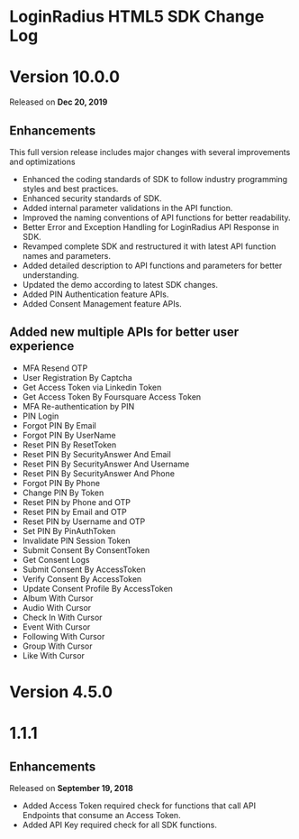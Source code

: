 # LoginRadius HTML5 SDK Change Log

# Version 10.0.0

Released on **Dec 20, 2019**
## Enhancements
This full version release includes major changes with several improvements and optimizations
 - Enhanced the coding standards of SDK to follow industry programming styles and best practices.
 - Enhanced security standards of SDK.
 - Added internal parameter validations in the API function.
 - Improved the naming conventions of API functions for better readability.
 - Better Error and Exception Handling for LoginRadius API Response in SDK.
 - Revamped complete SDK and restructured it with latest API function names and parameters.
 - Added detailed description to API functions and parameters for better understanding.
 - Updated the demo according to latest SDK changes.
 - Added PIN Authentication feature APIs.
 - Added Consent Management feature APIs.


## Added new multiple APIs for better user experience

 - MFA Resend OTP
 - User Registration By Captcha
 - Get Access Token via Linkedin Token
 - Get Access Token By Foursquare Access Token
 - MFA Re-authentication by PIN
 - PIN Login
 - Forgot PIN By Email
 - Forgot PIN By UserName
 - Reset PIN By ResetToken
 - Reset PIN By SecurityAnswer And Email
 - Reset PIN By SecurityAnswer And Username
 - Reset PIN By SecurityAnswer And Phone
 - Forgot PIN By Phone
 - Change PIN By Token
 - Reset PIN by Phone and OTP
 - Reset PIN by Email and OTP
 - Reset PIN by Username and OTP
 - Set PIN By PinAuthToken
 - Invalidate PIN Session Token
 - Submit Consent By ConsentToken
 - Get Consent Logs
 - Submit Consent By AccessToken
 - Verify Consent By AccessToken
 - Update Consent Profile By AccessToken
 - Album With Cursor
 - Audio With Cursor
 - Check In With Cursor
 - Event With Cursor
 - Following With Cursor
 - Group With Cursor
 - Like With Cursor


# Version 4.5.0
# 1.1.1
## Enhancements 
Released on **September 19, 2018**
  - Added Access Token required check for functions that call API Endpoints that consume an Access Token. 
  - Added API Key required check for all SDK functions. 
